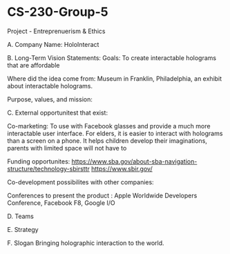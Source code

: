 # CS-230-Group-5
Project - Entreprenuerism &amp; Ethics

A. Company Name: HoloInteract

B. Long-Term Vision Statements: 
Goals:
To create interactable holograms that are affordable

Where did the idea come from: 
Museum in Franklin, Philadelphia, an exhibit about interactable holograms. 

Purpose, values, and mission: 


C. External opportunitest that exist:

Co-marketing: To use with Facebook glasses and provide a much more interactable user interface. 
 For elders, it is easier to interact with holograms than a screen on a phone.
 It helps children develop their imaginations, parents with limited space will not have to 

Funding opportunites:
https://www.sba.gov/about-sba-navigation-structure/technology-sbirsttr
https://www.sbir.gov/

Co-development possibilites with other companies:

Conferences to present the product : Apple Worldwide Developers Conference, Facebook F8, Google I/O

D. Teams

E. Strategy


F. Slogan
Bringing holographic interaction to the world.
